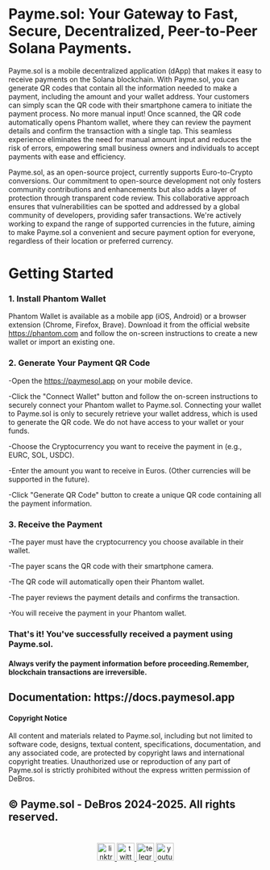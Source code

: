<h1 align="left">Payme.sol: Your Gateway to Fast, Secure, Decentralized, Peer-to-Peer Solana Payments.</h1>


Payme.sol is a mobile decentralized application (dApp) that makes it easy to receive payments on the Solana blockchain. With Payme.sol, you can generate QR codes that contain all the information needed to make a payment, including the amount and your wallet address. Your customers can simply scan the QR code with their smartphone camera to initiate the payment process. No more manual input! Once scanned, the QR code automatically opens Phantom wallet, where they can review the payment details and confirm the transaction with a single tap. This seamless experience eliminates the need for manual amount input and reduces the risk of errors, empowering small business owners and individuals to accept payments with ease and efficiency.

Payme.sol, as an open-source project, currently supports Euro-to-Crypto conversions. Our commitment to open-source development not only fosters community contributions and enhancements but also adds a layer of protection through transparent code review. This collaborative approach ensures that vulnerabilities can be spotted and addressed by a global community of developers, providing safer transactions. We're actively working to expand the range of supported currencies in the future, aiming to make Payme.sol a convenient and secure payment option for everyone, regardless of their location or preferred currency.

<h1 align="left">Getting Started</h1>


<h3 align="left">1. Install Phantom Wallet</h3>


Phantom Wallet is available as a mobile app (iOS, Android) or a browser extension (Chrome, Firefox, Brave). Download it from the official website https://phantom.com and follow the on-screen instructions to create a new wallet or import an existing one.

<h3 align="left">2. Generate Your Payment QR Code</h3>

-Open the https://paymesol.app on your mobile device.

-Click the "Connect Wallet" button and follow the on-screen instructions to securely connect your Phantom wallet to Payme.sol. Connecting your wallet to Payme.sol is only to securely retrieve your wallet address, which is used to generate the QR code. We do not have access to your wallet or your funds.

-Choose the Cryptocurrency you want to receive the payment in (e.g., EURC, SOL, USDC).

-Enter the amount you want to receive in Euros. (Other currencies will be supported in the future).

-Click "Generate QR Code" button to create a unique QR code containing all the payment information.

<h3 align="left">3. Receive the Payment</h3>

-The payer must have the cryptocurrency you choose available in their wallet.

-The payer scans the QR code with their smartphone camera.

-The QR code will automatically open their Phantom wallet.

-The payer reviews the payment details and confirms the transaction.

-You will receive the payment in your Phantom wallet.

<h3 align="left">That's it! You've successfully received a payment using Payme.sol.</h3>

<h4 align="left">Always verify the payment information before proceeding.Remember, blockchain transactions are irreversible.</h4>

<h2 align="left">Documentation: https://docs.paymesol.app</h2>

<h4 align="left">Copyright Notice</h4>

All content and materials related to Payme.sol, including but not limited to software code, designs, textual content, specifications, documentation, and any associated code, are protected by copyright laws and international copyright treaties. Unauthorized use or reproduction of any part of Payme.sol is strictly prohibited without the express written permission of DeBros. 

© Payme.sol - DeBros 2024-2025. All rights reserved.
---

###

<br clear="both">

<div align="center">
  <a href="https://linktr.ee/debrosofficial" target="_blank">
    <img src="https://img.shields.io/static/v1?message=Linktree&logo=linktree&label=&color=1de9b6&logoColor=white&labelColor=&style=for-the-badge" height="35" alt="linktree logo" />
  </a>
  <a href="https://x.com/debrosofficial" target="_blank">
    <img src="https://img.shields.io/static/v1?message=Twitter&logo=twitter&label=&color=1DA1F2&logoColor=white&labelColor=&style=for-the-badge" height="35" alt="twitter logo" />
  </a>
  <a href="https://t.me/debrosportal" target="_blank">
    <img src="https://img.shields.io/static/v1?message=Telegram&logo=telegram&label=&color=2CA5E0&logoColor=white&labelColor=&style=for-the-badge" height="35" alt="telegram logo" />
  </a>
  <a href="https://www.youtube.com/@DeBrosOfficial" target="_blank">
    <img src="https://img.shields.io/static/v1?message=Youtube&logo=youtube&label=&color=FF0000&logoColor=white&labelColor=&style=for-the-badge" height="35" alt="youtube logo" />
  </a>
</div>

###
